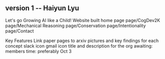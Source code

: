## version 1 -- Haiyun Lyu 
Let's go Growing AI like a Child! 
Website built 
home page 
page/CogDev2K
page/Mechanical Reasoning
page/Conservation
page/Intentionality
page/Contact

Key Features
Link paper pages to arxiv
pictures and key findings for each concept 
slack icon 
gmail icon 
title and description for the org
awaiting: members 
time: preferably Oct 3